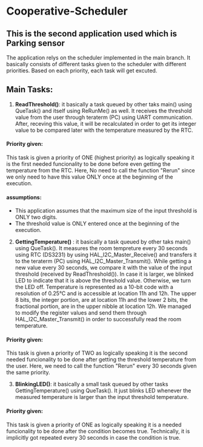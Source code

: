 # Cooperative-Scheduler
## This is the second application used which is Parking sensor
The application relys on the scheduler implemented in the main branch. It basically consists of different tasks given to the scheduler with different priorities. Based on each priority, each task will get excuted.

## Main Tasks:
1. **ReadThreshold()**: it basically a task queued by other taks main() using QueTask() and itself using ReRunMe() as well. It receives the threshold value from the user through teraterm (PC) using UART communication. After, receving this value, it will be recalculated in order to get its integer value to be compared later with the temperature measured by the RTC.
#### Priority given:
This task is given a priority of ONE (highest priority) as logically speaking it is the first needed funcionality to be done before even getting the temperature from the RTC.
Here, No need to call the function "Rerun" since we only need to have this value ONLY once at the beginning of the execution.
#### assumptions: 
- This application assumes that the maximum size of the input threshold is ONLY two digits. 
- The threshold value is ONLY entered once at the beginning of the execution.
2. **GettingTemperature()** : it basically a task queued by other taks main() using QueTask(). It measures the room tempreture every 30 seconds using RTC (DS3231) by using HAL_I2C_Master_Receive() and transfers it to the teraterm (PC) using HAL_I2C_Master_Transmit(). While getting a new value every 30 seconds, we compare it with the value of the input threshold (received by ReadThreshold()). In case it is larger, we blinked LED to indicate that it is above the threshold value. Otherwise, we turn the LED off.
Temperature is represented as a 10-bit code with a resolution of 0.25°C and is accessible at location 11h and 12h. The upper 8 bits, the integer portion, are at location 11h and the lower 2 bits, the fractional portion, are in the upper nibble at location 12h. We managed to modify the register values and send them through HAL_I2C_Master_Transmit() in order to successfully read the room temperature.
#### Priority given:
This task is given a priority of TWO as logically speaking it is the second needed funcionality to be done after getting the threshold temperature from the user.
Here, we need to call the function "Rerun" every 30 seconds given the same priority.

3. **BlinkingLED()**: it basically a small task queued by other tasks GettingTemperature() using QueTask(). It just blinks LED whenever the measured temperature is larger than the input threshold temperature. 
#### Priority given:
This task is given a priority of ONE as logically speaking it is a needed funcionality to be done after the condition becomes true. Technically, it is implicitly got repeated every 30 seconds in case the condition is true. 
